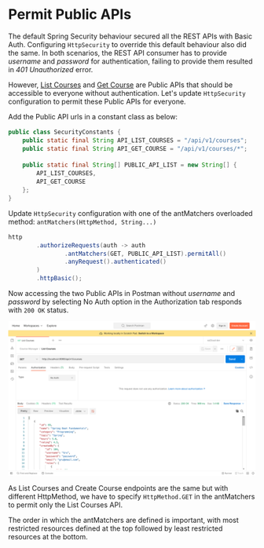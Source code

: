 

# Permit Public APIs

The default Spring Security behaviour secured all the REST APIs with Basic Auth. Configuring `HttpSecurity` to override this default behaviour also did the same. In both scenarios, the REST API consumer has to provide *username* and *password* for authentication, failing to provide them resulted in *401 Unauthorized* error.

However, [List Courses](http://localhost:8080/api/v1/courses) and [Get Course](http://localhost:8080/api/v1/courses/%7BcourseId%7D) are Public APIs that should be accessible to everyone without authentication. Let's update `HttpSecurity` configuration to permit these Public APIs for everyone.

Add the Public API urls in a constant class as below:
```java
public class SecurityConstants {  
	public static final String API_LIST_COURSES = "/api/v1/courses";  
	public static final String API_GET_COURSE = "/api/v1/courses/*";  
  
	public static final String[] PUBLIC_API_LIST = new String[] {  
		API_LIST_COURSES,  
		API_GET_COURSE
	};  
}
```

Update `HttpSecurity` configuration with one of the antMatchers overloaded method: `antMatchers(HttpMethod, String...)`

```java
http  
        .authorizeRequests(auth -> auth  
                .antMatchers(GET, PUBLIC_API_LIST).permitAll()  
                .anyRequest().authenticated()  
        )  
        .httpBasic();
```

Now accessing the two Public APIs in Postman without *username* and *password* by selecting No Auth option in the Authorization tab responds with `200 OK` status.

![List courses with no auth - Postman](./assets/list_courses_postman_no_auth.png)

As List Courses and Create Course endpoints are the same but with different HttpMethod, we have to  specify `HttpMethod.GET` in the antMatchers to permit only the List Courses API.

The order in which the antMatchers are defined is important, with most restricted resources defined at the top followed by least restricted resources at the bottom.